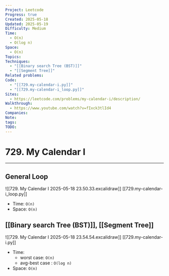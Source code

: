 ```yaml
---
Project: Leetcode
Progress: true
Created: 2025-05-18
Updated: 2025-05-19
Difficulty: Medium
Time:
  - O(n)
  - O(log n)
Space:
  - O(n)
Topics: 
Techniques:
  - "[[Binary search Tree (BST)]]"
  - "[[Segment Tree]]"
Related problems: 
Code:
  - "[[729.my-calendar-i.py]]"
  - "[[729.my-calendar-i_loop.py]]"
Sites:
  - https://leetcode.com/problems/my-calendar-i/description/
Walkthrough:
  - https://www.youtube.com/watch?v=fIxck3tlId4
Companies: 
Note: 
tags: 
TODO: 
---
```

# 729. My Calendar I
---
## General Loop
![[729. My Calendar I 2025-05-18 23.50.33.excalidraw]]
[[729.my-calendar-i_loop.py]]
- Time: `O(n)`
- Space: `O(n)`

## [[Binary search Tree (BST)]], [[Segment Tree]]
![[729. My Calendar I 2025-05-18 23.54.54.excalidraw]]
[[729.my-calendar-i.py]]
- Time:
	- worst case: `O(n)`
	- avg-best case : `O(log n)`
- Space: `O(n)`

